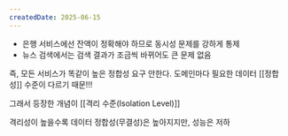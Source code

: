 ```yaml
---
createdDate: 2025-06-15
---
```

- 은행 서비스에선 잔액이 정확해야 하므로 동시성 문제를 강하게 통제
- 뉴스 검색에서는 검색 결과가 조금씩 바뀌어도 큰 문제 없음

즉, 모든 서비스가 똑같이 높은 정합성 요구 안한다. 도메인마다 필요한 데이터 [[정합성]] 수준이 다르기 때문!!!

그래서 등장한 개념이 [[격리 수준(Isolation Level)]]

격리성이 높을수록 데이터 정합성(무결성)은 높아지지만, 성능은 저하